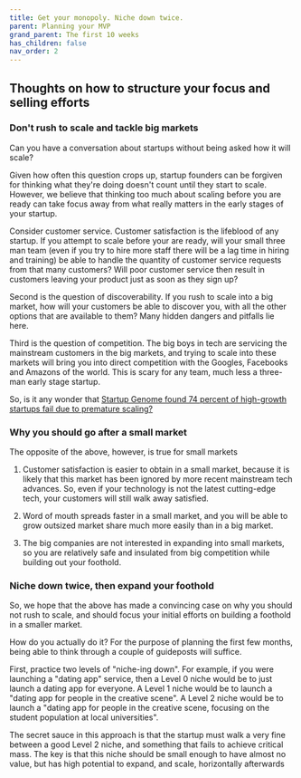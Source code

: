 ```yaml
---
title: Get your monopoly. Niche down twice.
parent: Planning your MVP
grand_parent: The first 10 weeks
has_children: false
nav_order: 2
---
```


## Thoughts on how to structure your focus and selling efforts

### Don't rush to scale and tackle big markets

Can you have a conversation about startups without being asked how it will scale?

Given how often this question crops up, startup founders can be forgiven for thinking what they're doing doesn't count until they start to scale. However, we believe that thinking too much about scaling before you are ready can take focus away from what really matters in the early stages of your startup. 

Consider customer service. Customer satisfaction is the lifeblood of any startup. If you attempt to scale before your are ready, will your small three man team (even if you try to hire more staff there will be a lag time in hiring and training) be able to handle the quantity of customer service requests from that many customers? Will poor customer service then result in customers leaving your product just as soon as they sign up?

Second is the question of discoverability. If you rush to scale into a big market, how will your customers be able to discover you, with all the other options that are available to them? Many hidden dangers and pitfalls lie here.

Third is the question of competition. The big boys in tech are servicing the mainstream customers in the big markets, and trying to scale into these markets will bring you into direct competition with the Googles, Facebooks and Amazons of the world. This is scary for any team, much less a three-man early stage startup. 

So, is it any wonder that [Startup Genome found 74 percent of high-growth startups fail due to premature scaling?](https://www.entrepreneur.com/article/318591)

### Why you should go after a small market

The opposite of the above, however, is true for small markets

1. Customer satisfaction is easier to obtain in a small market, because it is likely that this market has been ignored by more recent mainstream tech advances. So, even if your technology is not the latest cutting-edge tech, your customers will still walk away satisfied.

2. Word of mouth spreads faster in a small market, and you will be able to grow outsized market share much more easily than in a big market.

3. The big companies are not interested in expanding into small markets, so you are relatively safe and insulated from big competition while building out your foothold. 

### Niche down twice, then expand your foothold

So, we hope that the above has made a convincing case on why you should not rush to scale, and should focus your initial efforts on building a foothold in a smaller market.

How do you actually do it? For the purpose of planning the first few months, being able to think through a couple of guideposts will suffice.

First, practice two levels of "niche-ing down". For example, if you were launching a "dating app" service, then a Level 0 niche would be to just launch a dating app for everyone. A Level 1 niche would be to launch a "dating app for people in the creative scene". A Level 2 niche would be to launch a "dating app for people in the creative scene, focusing on the student population at local universities".

The secret sauce in this approach is that the startup must walk a very fine between a good Level 2 niche, and something that fails to achieve critical mass. The key is that this niche should be small enough to have almost no value, but has high potential to expand, and scale, horizontally afterwards
